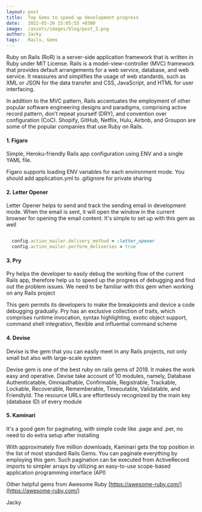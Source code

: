 ```yaml
---
layout: post
title:  Top Gems to speed up development progress
date:   2022-05-26 15:05:55 +0300
image:  /assets/images/blog/post_3.png
author: Jacky
tags:   Rails, Gems 
---
```


Ruby on Rails (RoR) is a server-side application framework that is written in Ruby under MIT License.  Rails is a model-view-controller (MVC) framework that provides default arrangements for a web service, database, and web service.  It reassures and simplifies the usage of web standards, such as XML or JSON for the data transfer and CSS, JavaScript, and HTML for user interfacing.

In addition to the MVC pattern, Rails accentuates the employment of other popular software engineering designs and paradigms, comprising active record pattern, don’t repeat yourself (DRY), and convention over configuration (CoC).  Shopify, GitHub, Netflix, Hulu, Airbnb, and Groupon are some of the popular companies that use Ruby on Rails. 


#### 1. Figaro 
Simple, Heroku-friendly Rails app configuration using ENV and a single YAML file.

Figaro supports loading ENV variables for each environment mode. You should add application.yml to .gitignore for private sharing

 

#### 2. Letter Opener 
Letter Opener helps to send and track the sending email in development mode. When the email is sent, it will open the window in the current browser for opening the email content. It's simple to set up with this gem as well

```ruby

  config.action_mailer.delivery_method = :letter_opener
  config.action_mailer.perform_deliveries = true

```
 

#### 3. Pry
Pry helps the developer to easily debug the working flow of the current Rails app, therefore help us to speed up the progress of debugging and find out the problem issues. We need to be familiar with this gem when working on any Rails project

This gem permits its developers to make the breakpoints and device a code debugging gradually.  Pry has an exclusive collection of traits, which comprises runtime invocation, syntax highlighting, exotic object support, command shell integration, flexible and influential command scheme

 
#### 4. Devise
Devise is the gem that you can easily meet in any Rails projects, not only small but also with large-scale system

Devise gem is one of the best ruby on rails gems of 2019.  It makes the work easy and operative.  Devise take account of 10 modules, namely, Database Authenticatable, Omniauthable, Confirmable, Registrable, Trackable, Lockable, Recoverable, Rememberable, Timeoutable, Validatable, and FriendlyId.  The resource URLs are effortlessly recognized by the main key (database ID) of every module

 

#### 5. Kaminari
It's a good gem for paginating, with simple code like .page and .per, no need to do extra setup after installing

With approximately five million downloads, Kaminari gets the top position in the list of most standard Rails Gems.  You can paginate everything by employing this gem.  Such pagination can be executed from ActiveRecord imports to simpler arrays by utilizing an easy-to-use scope-based application programming interface (API)

 

Other helpful gems from Awesome Ruby [https://awesome-ruby.com/](https://awesome-ruby.com/)

Jacky